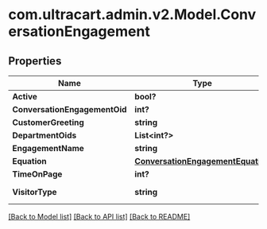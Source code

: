 # com.ultracart.admin.v2.Model.ConversationEngagement
## Properties

Name | Type | Description | Notes
------------ | ------------- | ------------- | -------------
**Active** | **bool?** |  | [optional] 
**ConversationEngagementOid** | **int?** |  | [optional] 
**CustomerGreeting** | **string** |  | [optional] 
**DepartmentOids** | **List&lt;int?&gt;** |  | [optional] 
**EngagementName** | **string** |  | [optional] 
**Equation** | [**ConversationEngagementEquation**](ConversationEngagementEquation.md) |  | [optional] 
**TimeOnPage** | **int?** |  | [optional] 
**VisitorType** | **string** | The type of visitor | [optional] 


[[Back to Model list]](../README.md#documentation-for-models) [[Back to API list]](../README.md#documentation-for-api-endpoints) [[Back to README]](../README.md)

